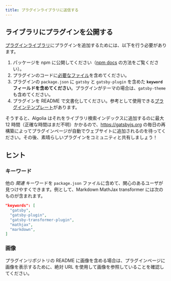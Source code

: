 ```yaml
---
title: プラグインライブラリに送信する
---
```


## ライブラリにプラグインを公開する

[プラグインライブラリ](/plugins/)にプラグインを追加するためには、以下を行う必要があります。

1. パッケージを npm に公開してください（[npm docs](https://docs.npmjs.com/getting-started/publishing-npm-packages) の方法をご覧ください）。
2. プラグインのコードに[必要なファイル](/docs/files-gatsby-looks-for-in-a-plugin/)を含めてください。
3. プラグインの `package.json` に `gatsby` と `gatsby-plugin` を含めた **`keyword` フィールドを含めてください**。プラグインがテーマの場合は、`gatsby-theme` も含めてください。
4. プラグインを README で文書化してください。参考として使用できる[プラグインテンプレート](/contributing/docs-templates/#plugin-readme-template)があります。

そうすると、Algolia はそれをライブラリ検索インデックスに追加するのに最大 12 時間（正確な時間はまだ不明）かかるので、https://gatsbyjs.org の毎日の再構築によってプラグインページが自動でウェブサイトに追加されるのを待ってください。その後、素晴らしいプラグインをコミュニティと共有しましょう！

## ヒント

### キーワード

他の _関連_ キーワードを `package.json` ファイルに含めて、関心のあるユーザが見つけやすくできます。例として、Markdown MathJax transformer には次のものが含まれます。

```json:title=package.json
"keywords": [
  "gatsby",
  "gatsby-plugin",
  "gatsby-transformer-plugin",
  "mathjax",
  "markdown",
]
```

### 画像

プラグインリポジトリの README に画像を含める場合は、プラグインページに画像を表示するために、絶対 URL を使用して画像を参照していることを確認してください。
